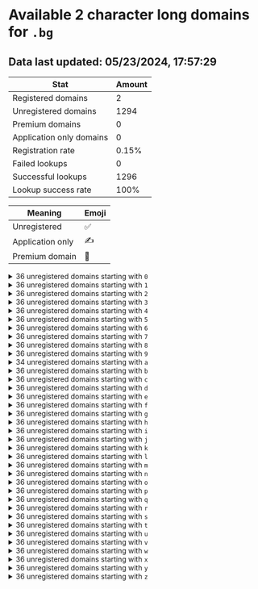 # Available 2 character long domains for `.bg`

## Data last updated: 05/23/2024, 17:57:29

|Stat|Amount|
|--|--|
|Registered domains|2|
|Unregistered domains|1294|
|Premium domains|0|
|Application only domains|0|
|Registration rate|0.15%|
|Failed lookups|0|
|Successful lookups|1296|
|Lookup success rate|100%|


|Meaning|Emoji|
|--|--|
|Unregistered|:white_check_mark:|
|Application only|:writing_hand:|
|Premium domain|:gem:|

<details>
<summary>36 unregistered domains starting with <bold><code>0</code></bold></summary>

|Type|Domain|
|--|--|
|:white_check_mark:|`00.bg`|
|:white_check_mark:|`01.bg`|
|:white_check_mark:|`02.bg`|
|:white_check_mark:|`03.bg`|
|:white_check_mark:|`04.bg`|
|:white_check_mark:|`05.bg`|
|:white_check_mark:|`06.bg`|
|:white_check_mark:|`07.bg`|
|:white_check_mark:|`08.bg`|
|:white_check_mark:|`09.bg`|
|:white_check_mark:|`0a.bg`|
|:white_check_mark:|`0b.bg`|
|:white_check_mark:|`0c.bg`|
|:white_check_mark:|`0d.bg`|
|:white_check_mark:|`0e.bg`|
|:white_check_mark:|`0f.bg`|
|:white_check_mark:|`0g.bg`|
|:white_check_mark:|`0h.bg`|
|:white_check_mark:|`0i.bg`|
|:white_check_mark:|`0j.bg`|
|:white_check_mark:|`0k.bg`|
|:white_check_mark:|`0l.bg`|
|:white_check_mark:|`0m.bg`|
|:white_check_mark:|`0n.bg`|
|:white_check_mark:|`0o.bg`|
|:white_check_mark:|`0p.bg`|
|:white_check_mark:|`0q.bg`|
|:white_check_mark:|`0r.bg`|
|:white_check_mark:|`0s.bg`|
|:white_check_mark:|`0t.bg`|
|:white_check_mark:|`0u.bg`|
|:white_check_mark:|`0v.bg`|
|:white_check_mark:|`0w.bg`|
|:white_check_mark:|`0x.bg`|
|:white_check_mark:|`0y.bg`|
|:white_check_mark:|`0z.bg`|
</details>
<details>
<summary>36 unregistered domains starting with <bold><code>1</code></bold></summary>

|Type|Domain|
|--|--|
|:white_check_mark:|`10.bg`|
|:white_check_mark:|`11.bg`|
|:white_check_mark:|`12.bg`|
|:white_check_mark:|`13.bg`|
|:white_check_mark:|`14.bg`|
|:white_check_mark:|`15.bg`|
|:white_check_mark:|`16.bg`|
|:white_check_mark:|`17.bg`|
|:white_check_mark:|`18.bg`|
|:white_check_mark:|`19.bg`|
|:white_check_mark:|`1a.bg`|
|:white_check_mark:|`1b.bg`|
|:white_check_mark:|`1c.bg`|
|:white_check_mark:|`1d.bg`|
|:white_check_mark:|`1e.bg`|
|:white_check_mark:|`1f.bg`|
|:white_check_mark:|`1g.bg`|
|:white_check_mark:|`1h.bg`|
|:white_check_mark:|`1i.bg`|
|:white_check_mark:|`1j.bg`|
|:white_check_mark:|`1k.bg`|
|:white_check_mark:|`1l.bg`|
|:white_check_mark:|`1m.bg`|
|:white_check_mark:|`1n.bg`|
|:white_check_mark:|`1o.bg`|
|:white_check_mark:|`1p.bg`|
|:white_check_mark:|`1q.bg`|
|:white_check_mark:|`1r.bg`|
|:white_check_mark:|`1s.bg`|
|:white_check_mark:|`1t.bg`|
|:white_check_mark:|`1u.bg`|
|:white_check_mark:|`1v.bg`|
|:white_check_mark:|`1w.bg`|
|:white_check_mark:|`1x.bg`|
|:white_check_mark:|`1y.bg`|
|:white_check_mark:|`1z.bg`|
</details>
<details>
<summary>36 unregistered domains starting with <bold><code>2</code></bold></summary>

|Type|Domain|
|--|--|
|:white_check_mark:|`20.bg`|
|:white_check_mark:|`21.bg`|
|:white_check_mark:|`22.bg`|
|:white_check_mark:|`23.bg`|
|:white_check_mark:|`24.bg`|
|:white_check_mark:|`25.bg`|
|:white_check_mark:|`26.bg`|
|:white_check_mark:|`27.bg`|
|:white_check_mark:|`28.bg`|
|:white_check_mark:|`29.bg`|
|:white_check_mark:|`2a.bg`|
|:white_check_mark:|`2b.bg`|
|:white_check_mark:|`2c.bg`|
|:white_check_mark:|`2d.bg`|
|:white_check_mark:|`2e.bg`|
|:white_check_mark:|`2f.bg`|
|:white_check_mark:|`2g.bg`|
|:white_check_mark:|`2h.bg`|
|:white_check_mark:|`2i.bg`|
|:white_check_mark:|`2j.bg`|
|:white_check_mark:|`2k.bg`|
|:white_check_mark:|`2l.bg`|
|:white_check_mark:|`2m.bg`|
|:white_check_mark:|`2n.bg`|
|:white_check_mark:|`2o.bg`|
|:white_check_mark:|`2p.bg`|
|:white_check_mark:|`2q.bg`|
|:white_check_mark:|`2r.bg`|
|:white_check_mark:|`2s.bg`|
|:white_check_mark:|`2t.bg`|
|:white_check_mark:|`2u.bg`|
|:white_check_mark:|`2v.bg`|
|:white_check_mark:|`2w.bg`|
|:white_check_mark:|`2x.bg`|
|:white_check_mark:|`2y.bg`|
|:white_check_mark:|`2z.bg`|
</details>
<details>
<summary>36 unregistered domains starting with <bold><code>3</code></bold></summary>

|Type|Domain|
|--|--|
|:white_check_mark:|`30.bg`|
|:white_check_mark:|`31.bg`|
|:white_check_mark:|`32.bg`|
|:white_check_mark:|`33.bg`|
|:white_check_mark:|`34.bg`|
|:white_check_mark:|`35.bg`|
|:white_check_mark:|`36.bg`|
|:white_check_mark:|`37.bg`|
|:white_check_mark:|`38.bg`|
|:white_check_mark:|`39.bg`|
|:white_check_mark:|`3a.bg`|
|:white_check_mark:|`3b.bg`|
|:white_check_mark:|`3c.bg`|
|:white_check_mark:|`3d.bg`|
|:white_check_mark:|`3e.bg`|
|:white_check_mark:|`3f.bg`|
|:white_check_mark:|`3g.bg`|
|:white_check_mark:|`3h.bg`|
|:white_check_mark:|`3i.bg`|
|:white_check_mark:|`3j.bg`|
|:white_check_mark:|`3k.bg`|
|:white_check_mark:|`3l.bg`|
|:white_check_mark:|`3m.bg`|
|:white_check_mark:|`3n.bg`|
|:white_check_mark:|`3o.bg`|
|:white_check_mark:|`3p.bg`|
|:white_check_mark:|`3q.bg`|
|:white_check_mark:|`3r.bg`|
|:white_check_mark:|`3s.bg`|
|:white_check_mark:|`3t.bg`|
|:white_check_mark:|`3u.bg`|
|:white_check_mark:|`3v.bg`|
|:white_check_mark:|`3w.bg`|
|:white_check_mark:|`3x.bg`|
|:white_check_mark:|`3y.bg`|
|:white_check_mark:|`3z.bg`|
</details>
<details>
<summary>36 unregistered domains starting with <bold><code>4</code></bold></summary>

|Type|Domain|
|--|--|
|:white_check_mark:|`40.bg`|
|:white_check_mark:|`41.bg`|
|:white_check_mark:|`42.bg`|
|:white_check_mark:|`43.bg`|
|:white_check_mark:|`44.bg`|
|:white_check_mark:|`45.bg`|
|:white_check_mark:|`46.bg`|
|:white_check_mark:|`47.bg`|
|:white_check_mark:|`48.bg`|
|:white_check_mark:|`49.bg`|
|:white_check_mark:|`4a.bg`|
|:white_check_mark:|`4b.bg`|
|:white_check_mark:|`4c.bg`|
|:white_check_mark:|`4d.bg`|
|:white_check_mark:|`4e.bg`|
|:white_check_mark:|`4f.bg`|
|:white_check_mark:|`4g.bg`|
|:white_check_mark:|`4h.bg`|
|:white_check_mark:|`4i.bg`|
|:white_check_mark:|`4j.bg`|
|:white_check_mark:|`4k.bg`|
|:white_check_mark:|`4l.bg`|
|:white_check_mark:|`4m.bg`|
|:white_check_mark:|`4n.bg`|
|:white_check_mark:|`4o.bg`|
|:white_check_mark:|`4p.bg`|
|:white_check_mark:|`4q.bg`|
|:white_check_mark:|`4r.bg`|
|:white_check_mark:|`4s.bg`|
|:white_check_mark:|`4t.bg`|
|:white_check_mark:|`4u.bg`|
|:white_check_mark:|`4v.bg`|
|:white_check_mark:|`4w.bg`|
|:white_check_mark:|`4x.bg`|
|:white_check_mark:|`4y.bg`|
|:white_check_mark:|`4z.bg`|
</details>
<details>
<summary>36 unregistered domains starting with <bold><code>5</code></bold></summary>

|Type|Domain|
|--|--|
|:white_check_mark:|`50.bg`|
|:white_check_mark:|`51.bg`|
|:white_check_mark:|`52.bg`|
|:white_check_mark:|`53.bg`|
|:white_check_mark:|`54.bg`|
|:white_check_mark:|`55.bg`|
|:white_check_mark:|`56.bg`|
|:white_check_mark:|`57.bg`|
|:white_check_mark:|`58.bg`|
|:white_check_mark:|`59.bg`|
|:white_check_mark:|`5a.bg`|
|:white_check_mark:|`5b.bg`|
|:white_check_mark:|`5c.bg`|
|:white_check_mark:|`5d.bg`|
|:white_check_mark:|`5e.bg`|
|:white_check_mark:|`5f.bg`|
|:white_check_mark:|`5g.bg`|
|:white_check_mark:|`5h.bg`|
|:white_check_mark:|`5i.bg`|
|:white_check_mark:|`5j.bg`|
|:white_check_mark:|`5k.bg`|
|:white_check_mark:|`5l.bg`|
|:white_check_mark:|`5m.bg`|
|:white_check_mark:|`5n.bg`|
|:white_check_mark:|`5o.bg`|
|:white_check_mark:|`5p.bg`|
|:white_check_mark:|`5q.bg`|
|:white_check_mark:|`5r.bg`|
|:white_check_mark:|`5s.bg`|
|:white_check_mark:|`5t.bg`|
|:white_check_mark:|`5u.bg`|
|:white_check_mark:|`5v.bg`|
|:white_check_mark:|`5w.bg`|
|:white_check_mark:|`5x.bg`|
|:white_check_mark:|`5y.bg`|
|:white_check_mark:|`5z.bg`|
</details>
<details>
<summary>36 unregistered domains starting with <bold><code>6</code></bold></summary>

|Type|Domain|
|--|--|
|:white_check_mark:|`60.bg`|
|:white_check_mark:|`61.bg`|
|:white_check_mark:|`62.bg`|
|:white_check_mark:|`63.bg`|
|:white_check_mark:|`64.bg`|
|:white_check_mark:|`65.bg`|
|:white_check_mark:|`66.bg`|
|:white_check_mark:|`67.bg`|
|:white_check_mark:|`68.bg`|
|:white_check_mark:|`69.bg`|
|:white_check_mark:|`6a.bg`|
|:white_check_mark:|`6b.bg`|
|:white_check_mark:|`6c.bg`|
|:white_check_mark:|`6d.bg`|
|:white_check_mark:|`6e.bg`|
|:white_check_mark:|`6f.bg`|
|:white_check_mark:|`6g.bg`|
|:white_check_mark:|`6h.bg`|
|:white_check_mark:|`6i.bg`|
|:white_check_mark:|`6j.bg`|
|:white_check_mark:|`6k.bg`|
|:white_check_mark:|`6l.bg`|
|:white_check_mark:|`6m.bg`|
|:white_check_mark:|`6n.bg`|
|:white_check_mark:|`6o.bg`|
|:white_check_mark:|`6p.bg`|
|:white_check_mark:|`6q.bg`|
|:white_check_mark:|`6r.bg`|
|:white_check_mark:|`6s.bg`|
|:white_check_mark:|`6t.bg`|
|:white_check_mark:|`6u.bg`|
|:white_check_mark:|`6v.bg`|
|:white_check_mark:|`6w.bg`|
|:white_check_mark:|`6x.bg`|
|:white_check_mark:|`6y.bg`|
|:white_check_mark:|`6z.bg`|
</details>
<details>
<summary>36 unregistered domains starting with <bold><code>7</code></bold></summary>

|Type|Domain|
|--|--|
|:white_check_mark:|`70.bg`|
|:white_check_mark:|`71.bg`|
|:white_check_mark:|`72.bg`|
|:white_check_mark:|`73.bg`|
|:white_check_mark:|`74.bg`|
|:white_check_mark:|`75.bg`|
|:white_check_mark:|`76.bg`|
|:white_check_mark:|`77.bg`|
|:white_check_mark:|`78.bg`|
|:white_check_mark:|`79.bg`|
|:white_check_mark:|`7a.bg`|
|:white_check_mark:|`7b.bg`|
|:white_check_mark:|`7c.bg`|
|:white_check_mark:|`7d.bg`|
|:white_check_mark:|`7e.bg`|
|:white_check_mark:|`7f.bg`|
|:white_check_mark:|`7g.bg`|
|:white_check_mark:|`7h.bg`|
|:white_check_mark:|`7i.bg`|
|:white_check_mark:|`7j.bg`|
|:white_check_mark:|`7k.bg`|
|:white_check_mark:|`7l.bg`|
|:white_check_mark:|`7m.bg`|
|:white_check_mark:|`7n.bg`|
|:white_check_mark:|`7o.bg`|
|:white_check_mark:|`7p.bg`|
|:white_check_mark:|`7q.bg`|
|:white_check_mark:|`7r.bg`|
|:white_check_mark:|`7s.bg`|
|:white_check_mark:|`7t.bg`|
|:white_check_mark:|`7u.bg`|
|:white_check_mark:|`7v.bg`|
|:white_check_mark:|`7w.bg`|
|:white_check_mark:|`7x.bg`|
|:white_check_mark:|`7y.bg`|
|:white_check_mark:|`7z.bg`|
</details>
<details>
<summary>36 unregistered domains starting with <bold><code>8</code></bold></summary>

|Type|Domain|
|--|--|
|:white_check_mark:|`80.bg`|
|:white_check_mark:|`81.bg`|
|:white_check_mark:|`82.bg`|
|:white_check_mark:|`83.bg`|
|:white_check_mark:|`84.bg`|
|:white_check_mark:|`85.bg`|
|:white_check_mark:|`86.bg`|
|:white_check_mark:|`87.bg`|
|:white_check_mark:|`88.bg`|
|:white_check_mark:|`89.bg`|
|:white_check_mark:|`8a.bg`|
|:white_check_mark:|`8b.bg`|
|:white_check_mark:|`8c.bg`|
|:white_check_mark:|`8d.bg`|
|:white_check_mark:|`8e.bg`|
|:white_check_mark:|`8f.bg`|
|:white_check_mark:|`8g.bg`|
|:white_check_mark:|`8h.bg`|
|:white_check_mark:|`8i.bg`|
|:white_check_mark:|`8j.bg`|
|:white_check_mark:|`8k.bg`|
|:white_check_mark:|`8l.bg`|
|:white_check_mark:|`8m.bg`|
|:white_check_mark:|`8n.bg`|
|:white_check_mark:|`8o.bg`|
|:white_check_mark:|`8p.bg`|
|:white_check_mark:|`8q.bg`|
|:white_check_mark:|`8r.bg`|
|:white_check_mark:|`8s.bg`|
|:white_check_mark:|`8t.bg`|
|:white_check_mark:|`8u.bg`|
|:white_check_mark:|`8v.bg`|
|:white_check_mark:|`8w.bg`|
|:white_check_mark:|`8x.bg`|
|:white_check_mark:|`8y.bg`|
|:white_check_mark:|`8z.bg`|
</details>
<details>
<summary>36 unregistered domains starting with <bold><code>9</code></bold></summary>

|Type|Domain|
|--|--|
|:white_check_mark:|`90.bg`|
|:white_check_mark:|`91.bg`|
|:white_check_mark:|`92.bg`|
|:white_check_mark:|`93.bg`|
|:white_check_mark:|`94.bg`|
|:white_check_mark:|`95.bg`|
|:white_check_mark:|`96.bg`|
|:white_check_mark:|`97.bg`|
|:white_check_mark:|`98.bg`|
|:white_check_mark:|`99.bg`|
|:white_check_mark:|`9a.bg`|
|:white_check_mark:|`9b.bg`|
|:white_check_mark:|`9c.bg`|
|:white_check_mark:|`9d.bg`|
|:white_check_mark:|`9e.bg`|
|:white_check_mark:|`9f.bg`|
|:white_check_mark:|`9g.bg`|
|:white_check_mark:|`9h.bg`|
|:white_check_mark:|`9i.bg`|
|:white_check_mark:|`9j.bg`|
|:white_check_mark:|`9k.bg`|
|:white_check_mark:|`9l.bg`|
|:white_check_mark:|`9m.bg`|
|:white_check_mark:|`9n.bg`|
|:white_check_mark:|`9o.bg`|
|:white_check_mark:|`9p.bg`|
|:white_check_mark:|`9q.bg`|
|:white_check_mark:|`9r.bg`|
|:white_check_mark:|`9s.bg`|
|:white_check_mark:|`9t.bg`|
|:white_check_mark:|`9u.bg`|
|:white_check_mark:|`9v.bg`|
|:white_check_mark:|`9w.bg`|
|:white_check_mark:|`9x.bg`|
|:white_check_mark:|`9y.bg`|
|:white_check_mark:|`9z.bg`|
</details>
<details>
<summary>34 unregistered domains starting with <bold><code>a</code></bold></summary>

|Type|Domain|
|--|--|
|:white_check_mark:|`a0.bg`|
|:white_check_mark:|`a1.bg`|
|:white_check_mark:|`a2.bg`|
|:white_check_mark:|`a3.bg`|
|:white_check_mark:|`a4.bg`|
|:white_check_mark:|`a5.bg`|
|:white_check_mark:|`a6.bg`|
|:white_check_mark:|`a7.bg`|
|:white_check_mark:|`a8.bg`|
|:white_check_mark:|`a9.bg`|
|:white_check_mark:|`ac.bg`|
|:white_check_mark:|`ad.bg`|
|:white_check_mark:|`ae.bg`|
|:white_check_mark:|`af.bg`|
|:white_check_mark:|`ag.bg`|
|:white_check_mark:|`ah.bg`|
|:white_check_mark:|`ai.bg`|
|:white_check_mark:|`aj.bg`|
|:white_check_mark:|`ak.bg`|
|:white_check_mark:|`al.bg`|
|:white_check_mark:|`am.bg`|
|:white_check_mark:|`an.bg`|
|:white_check_mark:|`ao.bg`|
|:white_check_mark:|`ap.bg`|
|:white_check_mark:|`aq.bg`|
|:white_check_mark:|`ar.bg`|
|:white_check_mark:|`as.bg`|
|:white_check_mark:|`at.bg`|
|:white_check_mark:|`au.bg`|
|:white_check_mark:|`av.bg`|
|:white_check_mark:|`aw.bg`|
|:white_check_mark:|`ax.bg`|
|:white_check_mark:|`ay.bg`|
|:white_check_mark:|`az.bg`|
</details>
<details>
<summary>36 unregistered domains starting with <bold><code>b</code></bold></summary>

|Type|Domain|
|--|--|
|:white_check_mark:|`b0.bg`|
|:white_check_mark:|`b1.bg`|
|:white_check_mark:|`b2.bg`|
|:white_check_mark:|`b3.bg`|
|:white_check_mark:|`b4.bg`|
|:white_check_mark:|`b5.bg`|
|:white_check_mark:|`b6.bg`|
|:white_check_mark:|`b7.bg`|
|:white_check_mark:|`b8.bg`|
|:white_check_mark:|`b9.bg`|
|:white_check_mark:|`ba.bg`|
|:white_check_mark:|`bb.bg`|
|:white_check_mark:|`bc.bg`|
|:white_check_mark:|`bd.bg`|
|:white_check_mark:|`be.bg`|
|:white_check_mark:|`bf.bg`|
|:white_check_mark:|`bg.bg`|
|:white_check_mark:|`bh.bg`|
|:white_check_mark:|`bi.bg`|
|:white_check_mark:|`bj.bg`|
|:white_check_mark:|`bk.bg`|
|:white_check_mark:|`bl.bg`|
|:white_check_mark:|`bm.bg`|
|:white_check_mark:|`bn.bg`|
|:white_check_mark:|`bo.bg`|
|:white_check_mark:|`bp.bg`|
|:white_check_mark:|`bq.bg`|
|:white_check_mark:|`br.bg`|
|:white_check_mark:|`bs.bg`|
|:white_check_mark:|`bt.bg`|
|:white_check_mark:|`bu.bg`|
|:white_check_mark:|`bv.bg`|
|:white_check_mark:|`bw.bg`|
|:white_check_mark:|`bx.bg`|
|:white_check_mark:|`by.bg`|
|:white_check_mark:|`bz.bg`|
</details>
<details>
<summary>36 unregistered domains starting with <bold><code>c</code></bold></summary>

|Type|Domain|
|--|--|
|:white_check_mark:|`c0.bg`|
|:white_check_mark:|`c1.bg`|
|:white_check_mark:|`c2.bg`|
|:white_check_mark:|`c3.bg`|
|:white_check_mark:|`c4.bg`|
|:white_check_mark:|`c5.bg`|
|:white_check_mark:|`c6.bg`|
|:white_check_mark:|`c7.bg`|
|:white_check_mark:|`c8.bg`|
|:white_check_mark:|`c9.bg`|
|:white_check_mark:|`ca.bg`|
|:white_check_mark:|`cb.bg`|
|:white_check_mark:|`cc.bg`|
|:white_check_mark:|`cd.bg`|
|:white_check_mark:|`ce.bg`|
|:white_check_mark:|`cf.bg`|
|:white_check_mark:|`cg.bg`|
|:white_check_mark:|`ch.bg`|
|:white_check_mark:|`ci.bg`|
|:white_check_mark:|`cj.bg`|
|:white_check_mark:|`ck.bg`|
|:white_check_mark:|`cl.bg`|
|:white_check_mark:|`cm.bg`|
|:white_check_mark:|`cn.bg`|
|:white_check_mark:|`co.bg`|
|:white_check_mark:|`cp.bg`|
|:white_check_mark:|`cq.bg`|
|:white_check_mark:|`cr.bg`|
|:white_check_mark:|`cs.bg`|
|:white_check_mark:|`ct.bg`|
|:white_check_mark:|`cu.bg`|
|:white_check_mark:|`cv.bg`|
|:white_check_mark:|`cw.bg`|
|:white_check_mark:|`cx.bg`|
|:white_check_mark:|`cy.bg`|
|:white_check_mark:|`cz.bg`|
</details>
<details>
<summary>36 unregistered domains starting with <bold><code>d</code></bold></summary>

|Type|Domain|
|--|--|
|:white_check_mark:|`d0.bg`|
|:white_check_mark:|`d1.bg`|
|:white_check_mark:|`d2.bg`|
|:white_check_mark:|`d3.bg`|
|:white_check_mark:|`d4.bg`|
|:white_check_mark:|`d5.bg`|
|:white_check_mark:|`d6.bg`|
|:white_check_mark:|`d7.bg`|
|:white_check_mark:|`d8.bg`|
|:white_check_mark:|`d9.bg`|
|:white_check_mark:|`da.bg`|
|:white_check_mark:|`db.bg`|
|:white_check_mark:|`dc.bg`|
|:white_check_mark:|`dd.bg`|
|:white_check_mark:|`de.bg`|
|:white_check_mark:|`df.bg`|
|:white_check_mark:|`dg.bg`|
|:white_check_mark:|`dh.bg`|
|:white_check_mark:|`di.bg`|
|:white_check_mark:|`dj.bg`|
|:white_check_mark:|`dk.bg`|
|:white_check_mark:|`dl.bg`|
|:white_check_mark:|`dm.bg`|
|:white_check_mark:|`dn.bg`|
|:white_check_mark:|`do.bg`|
|:white_check_mark:|`dp.bg`|
|:white_check_mark:|`dq.bg`|
|:white_check_mark:|`dr.bg`|
|:white_check_mark:|`ds.bg`|
|:white_check_mark:|`dt.bg`|
|:white_check_mark:|`du.bg`|
|:white_check_mark:|`dv.bg`|
|:white_check_mark:|`dw.bg`|
|:white_check_mark:|`dx.bg`|
|:white_check_mark:|`dy.bg`|
|:white_check_mark:|`dz.bg`|
</details>
<details>
<summary>36 unregistered domains starting with <bold><code>e</code></bold></summary>

|Type|Domain|
|--|--|
|:white_check_mark:|`e0.bg`|
|:white_check_mark:|`e1.bg`|
|:white_check_mark:|`e2.bg`|
|:white_check_mark:|`e3.bg`|
|:white_check_mark:|`e4.bg`|
|:white_check_mark:|`e5.bg`|
|:white_check_mark:|`e6.bg`|
|:white_check_mark:|`e7.bg`|
|:white_check_mark:|`e8.bg`|
|:white_check_mark:|`e9.bg`|
|:white_check_mark:|`ea.bg`|
|:white_check_mark:|`eb.bg`|
|:white_check_mark:|`ec.bg`|
|:white_check_mark:|`ed.bg`|
|:white_check_mark:|`ee.bg`|
|:white_check_mark:|`ef.bg`|
|:white_check_mark:|`eg.bg`|
|:white_check_mark:|`eh.bg`|
|:white_check_mark:|`ei.bg`|
|:white_check_mark:|`ej.bg`|
|:white_check_mark:|`ek.bg`|
|:white_check_mark:|`el.bg`|
|:white_check_mark:|`em.bg`|
|:white_check_mark:|`en.bg`|
|:white_check_mark:|`eo.bg`|
|:white_check_mark:|`ep.bg`|
|:white_check_mark:|`eq.bg`|
|:white_check_mark:|`er.bg`|
|:white_check_mark:|`es.bg`|
|:white_check_mark:|`et.bg`|
|:white_check_mark:|`eu.bg`|
|:white_check_mark:|`ev.bg`|
|:white_check_mark:|`ew.bg`|
|:white_check_mark:|`ex.bg`|
|:white_check_mark:|`ey.bg`|
|:white_check_mark:|`ez.bg`|
</details>
<details>
<summary>36 unregistered domains starting with <bold><code>f</code></bold></summary>

|Type|Domain|
|--|--|
|:white_check_mark:|`f0.bg`|
|:white_check_mark:|`f1.bg`|
|:white_check_mark:|`f2.bg`|
|:white_check_mark:|`f3.bg`|
|:white_check_mark:|`f4.bg`|
|:white_check_mark:|`f5.bg`|
|:white_check_mark:|`f6.bg`|
|:white_check_mark:|`f7.bg`|
|:white_check_mark:|`f8.bg`|
|:white_check_mark:|`f9.bg`|
|:white_check_mark:|`fa.bg`|
|:white_check_mark:|`fb.bg`|
|:white_check_mark:|`fc.bg`|
|:white_check_mark:|`fd.bg`|
|:white_check_mark:|`fe.bg`|
|:white_check_mark:|`ff.bg`|
|:white_check_mark:|`fg.bg`|
|:white_check_mark:|`fh.bg`|
|:white_check_mark:|`fi.bg`|
|:white_check_mark:|`fj.bg`|
|:white_check_mark:|`fk.bg`|
|:white_check_mark:|`fl.bg`|
|:white_check_mark:|`fm.bg`|
|:white_check_mark:|`fn.bg`|
|:white_check_mark:|`fo.bg`|
|:white_check_mark:|`fp.bg`|
|:white_check_mark:|`fq.bg`|
|:white_check_mark:|`fr.bg`|
|:white_check_mark:|`fs.bg`|
|:white_check_mark:|`ft.bg`|
|:white_check_mark:|`fu.bg`|
|:white_check_mark:|`fv.bg`|
|:white_check_mark:|`fw.bg`|
|:white_check_mark:|`fx.bg`|
|:white_check_mark:|`fy.bg`|
|:white_check_mark:|`fz.bg`|
</details>
<details>
<summary>36 unregistered domains starting with <bold><code>g</code></bold></summary>

|Type|Domain|
|--|--|
|:white_check_mark:|`g0.bg`|
|:white_check_mark:|`g1.bg`|
|:white_check_mark:|`g2.bg`|
|:white_check_mark:|`g3.bg`|
|:white_check_mark:|`g4.bg`|
|:white_check_mark:|`g5.bg`|
|:white_check_mark:|`g6.bg`|
|:white_check_mark:|`g7.bg`|
|:white_check_mark:|`g8.bg`|
|:white_check_mark:|`g9.bg`|
|:white_check_mark:|`ga.bg`|
|:white_check_mark:|`gb.bg`|
|:white_check_mark:|`gc.bg`|
|:white_check_mark:|`gd.bg`|
|:white_check_mark:|`ge.bg`|
|:white_check_mark:|`gf.bg`|
|:white_check_mark:|`gg.bg`|
|:white_check_mark:|`gh.bg`|
|:white_check_mark:|`gi.bg`|
|:white_check_mark:|`gj.bg`|
|:white_check_mark:|`gk.bg`|
|:white_check_mark:|`gl.bg`|
|:white_check_mark:|`gm.bg`|
|:white_check_mark:|`gn.bg`|
|:white_check_mark:|`go.bg`|
|:white_check_mark:|`gp.bg`|
|:white_check_mark:|`gq.bg`|
|:white_check_mark:|`gr.bg`|
|:white_check_mark:|`gs.bg`|
|:white_check_mark:|`gt.bg`|
|:white_check_mark:|`gu.bg`|
|:white_check_mark:|`gv.bg`|
|:white_check_mark:|`gw.bg`|
|:white_check_mark:|`gx.bg`|
|:white_check_mark:|`gy.bg`|
|:white_check_mark:|`gz.bg`|
</details>
<details>
<summary>36 unregistered domains starting with <bold><code>h</code></bold></summary>

|Type|Domain|
|--|--|
|:white_check_mark:|`h0.bg`|
|:white_check_mark:|`h1.bg`|
|:white_check_mark:|`h2.bg`|
|:white_check_mark:|`h3.bg`|
|:white_check_mark:|`h4.bg`|
|:white_check_mark:|`h5.bg`|
|:white_check_mark:|`h6.bg`|
|:white_check_mark:|`h7.bg`|
|:white_check_mark:|`h8.bg`|
|:white_check_mark:|`h9.bg`|
|:white_check_mark:|`ha.bg`|
|:white_check_mark:|`hb.bg`|
|:white_check_mark:|`hc.bg`|
|:white_check_mark:|`hd.bg`|
|:white_check_mark:|`he.bg`|
|:white_check_mark:|`hf.bg`|
|:white_check_mark:|`hg.bg`|
|:white_check_mark:|`hh.bg`|
|:white_check_mark:|`hi.bg`|
|:white_check_mark:|`hj.bg`|
|:white_check_mark:|`hk.bg`|
|:white_check_mark:|`hl.bg`|
|:white_check_mark:|`hm.bg`|
|:white_check_mark:|`hn.bg`|
|:white_check_mark:|`ho.bg`|
|:white_check_mark:|`hp.bg`|
|:white_check_mark:|`hq.bg`|
|:white_check_mark:|`hr.bg`|
|:white_check_mark:|`hs.bg`|
|:white_check_mark:|`ht.bg`|
|:white_check_mark:|`hu.bg`|
|:white_check_mark:|`hv.bg`|
|:white_check_mark:|`hw.bg`|
|:white_check_mark:|`hx.bg`|
|:white_check_mark:|`hy.bg`|
|:white_check_mark:|`hz.bg`|
</details>
<details>
<summary>36 unregistered domains starting with <bold><code>i</code></bold></summary>

|Type|Domain|
|--|--|
|:white_check_mark:|`i0.bg`|
|:white_check_mark:|`i1.bg`|
|:white_check_mark:|`i2.bg`|
|:white_check_mark:|`i3.bg`|
|:white_check_mark:|`i4.bg`|
|:white_check_mark:|`i5.bg`|
|:white_check_mark:|`i6.bg`|
|:white_check_mark:|`i7.bg`|
|:white_check_mark:|`i8.bg`|
|:white_check_mark:|`i9.bg`|
|:white_check_mark:|`ia.bg`|
|:white_check_mark:|`ib.bg`|
|:white_check_mark:|`ic.bg`|
|:white_check_mark:|`id.bg`|
|:white_check_mark:|`ie.bg`|
|:white_check_mark:|`if.bg`|
|:white_check_mark:|`ig.bg`|
|:white_check_mark:|`ih.bg`|
|:white_check_mark:|`ii.bg`|
|:white_check_mark:|`ij.bg`|
|:white_check_mark:|`ik.bg`|
|:white_check_mark:|`il.bg`|
|:white_check_mark:|`im.bg`|
|:white_check_mark:|`in.bg`|
|:white_check_mark:|`io.bg`|
|:white_check_mark:|`ip.bg`|
|:white_check_mark:|`iq.bg`|
|:white_check_mark:|`ir.bg`|
|:white_check_mark:|`is.bg`|
|:white_check_mark:|`it.bg`|
|:white_check_mark:|`iu.bg`|
|:white_check_mark:|`iv.bg`|
|:white_check_mark:|`iw.bg`|
|:white_check_mark:|`ix.bg`|
|:white_check_mark:|`iy.bg`|
|:white_check_mark:|`iz.bg`|
</details>
<details>
<summary>36 unregistered domains starting with <bold><code>j</code></bold></summary>

|Type|Domain|
|--|--|
|:white_check_mark:|`j0.bg`|
|:white_check_mark:|`j1.bg`|
|:white_check_mark:|`j2.bg`|
|:white_check_mark:|`j3.bg`|
|:white_check_mark:|`j4.bg`|
|:white_check_mark:|`j5.bg`|
|:white_check_mark:|`j6.bg`|
|:white_check_mark:|`j7.bg`|
|:white_check_mark:|`j8.bg`|
|:white_check_mark:|`j9.bg`|
|:white_check_mark:|`ja.bg`|
|:white_check_mark:|`jb.bg`|
|:white_check_mark:|`jc.bg`|
|:white_check_mark:|`jd.bg`|
|:white_check_mark:|`je.bg`|
|:white_check_mark:|`jf.bg`|
|:white_check_mark:|`jg.bg`|
|:white_check_mark:|`jh.bg`|
|:white_check_mark:|`ji.bg`|
|:white_check_mark:|`jj.bg`|
|:white_check_mark:|`jk.bg`|
|:white_check_mark:|`jl.bg`|
|:white_check_mark:|`jm.bg`|
|:white_check_mark:|`jn.bg`|
|:white_check_mark:|`jo.bg`|
|:white_check_mark:|`jp.bg`|
|:white_check_mark:|`jq.bg`|
|:white_check_mark:|`jr.bg`|
|:white_check_mark:|`js.bg`|
|:white_check_mark:|`jt.bg`|
|:white_check_mark:|`ju.bg`|
|:white_check_mark:|`jv.bg`|
|:white_check_mark:|`jw.bg`|
|:white_check_mark:|`jx.bg`|
|:white_check_mark:|`jy.bg`|
|:white_check_mark:|`jz.bg`|
</details>
<details>
<summary>36 unregistered domains starting with <bold><code>k</code></bold></summary>

|Type|Domain|
|--|--|
|:white_check_mark:|`k0.bg`|
|:white_check_mark:|`k1.bg`|
|:white_check_mark:|`k2.bg`|
|:white_check_mark:|`k3.bg`|
|:white_check_mark:|`k4.bg`|
|:white_check_mark:|`k5.bg`|
|:white_check_mark:|`k6.bg`|
|:white_check_mark:|`k7.bg`|
|:white_check_mark:|`k8.bg`|
|:white_check_mark:|`k9.bg`|
|:white_check_mark:|`ka.bg`|
|:white_check_mark:|`kb.bg`|
|:white_check_mark:|`kc.bg`|
|:white_check_mark:|`kd.bg`|
|:white_check_mark:|`ke.bg`|
|:white_check_mark:|`kf.bg`|
|:white_check_mark:|`kg.bg`|
|:white_check_mark:|`kh.bg`|
|:white_check_mark:|`ki.bg`|
|:white_check_mark:|`kj.bg`|
|:white_check_mark:|`kk.bg`|
|:white_check_mark:|`kl.bg`|
|:white_check_mark:|`km.bg`|
|:white_check_mark:|`kn.bg`|
|:white_check_mark:|`ko.bg`|
|:white_check_mark:|`kp.bg`|
|:white_check_mark:|`kq.bg`|
|:white_check_mark:|`kr.bg`|
|:white_check_mark:|`ks.bg`|
|:white_check_mark:|`kt.bg`|
|:white_check_mark:|`ku.bg`|
|:white_check_mark:|`kv.bg`|
|:white_check_mark:|`kw.bg`|
|:white_check_mark:|`kx.bg`|
|:white_check_mark:|`ky.bg`|
|:white_check_mark:|`kz.bg`|
</details>
<details>
<summary>36 unregistered domains starting with <bold><code>l</code></bold></summary>

|Type|Domain|
|--|--|
|:white_check_mark:|`l0.bg`|
|:white_check_mark:|`l1.bg`|
|:white_check_mark:|`l2.bg`|
|:white_check_mark:|`l3.bg`|
|:white_check_mark:|`l4.bg`|
|:white_check_mark:|`l5.bg`|
|:white_check_mark:|`l6.bg`|
|:white_check_mark:|`l7.bg`|
|:white_check_mark:|`l8.bg`|
|:white_check_mark:|`l9.bg`|
|:white_check_mark:|`la.bg`|
|:white_check_mark:|`lb.bg`|
|:white_check_mark:|`lc.bg`|
|:white_check_mark:|`ld.bg`|
|:white_check_mark:|`le.bg`|
|:white_check_mark:|`lf.bg`|
|:white_check_mark:|`lg.bg`|
|:white_check_mark:|`lh.bg`|
|:white_check_mark:|`li.bg`|
|:white_check_mark:|`lj.bg`|
|:white_check_mark:|`lk.bg`|
|:white_check_mark:|`ll.bg`|
|:white_check_mark:|`lm.bg`|
|:white_check_mark:|`ln.bg`|
|:white_check_mark:|`lo.bg`|
|:white_check_mark:|`lp.bg`|
|:white_check_mark:|`lq.bg`|
|:white_check_mark:|`lr.bg`|
|:white_check_mark:|`ls.bg`|
|:white_check_mark:|`lt.bg`|
|:white_check_mark:|`lu.bg`|
|:white_check_mark:|`lv.bg`|
|:white_check_mark:|`lw.bg`|
|:white_check_mark:|`lx.bg`|
|:white_check_mark:|`ly.bg`|
|:white_check_mark:|`lz.bg`|
</details>
<details>
<summary>36 unregistered domains starting with <bold><code>m</code></bold></summary>

|Type|Domain|
|--|--|
|:white_check_mark:|`m0.bg`|
|:white_check_mark:|`m1.bg`|
|:white_check_mark:|`m2.bg`|
|:white_check_mark:|`m3.bg`|
|:white_check_mark:|`m4.bg`|
|:white_check_mark:|`m5.bg`|
|:white_check_mark:|`m6.bg`|
|:white_check_mark:|`m7.bg`|
|:white_check_mark:|`m8.bg`|
|:white_check_mark:|`m9.bg`|
|:white_check_mark:|`ma.bg`|
|:white_check_mark:|`mb.bg`|
|:white_check_mark:|`mc.bg`|
|:white_check_mark:|`md.bg`|
|:white_check_mark:|`me.bg`|
|:white_check_mark:|`mf.bg`|
|:white_check_mark:|`mg.bg`|
|:white_check_mark:|`mh.bg`|
|:white_check_mark:|`mi.bg`|
|:white_check_mark:|`mj.bg`|
|:white_check_mark:|`mk.bg`|
|:white_check_mark:|`ml.bg`|
|:white_check_mark:|`mm.bg`|
|:white_check_mark:|`mn.bg`|
|:white_check_mark:|`mo.bg`|
|:white_check_mark:|`mp.bg`|
|:white_check_mark:|`mq.bg`|
|:white_check_mark:|`mr.bg`|
|:white_check_mark:|`ms.bg`|
|:white_check_mark:|`mt.bg`|
|:white_check_mark:|`mu.bg`|
|:white_check_mark:|`mv.bg`|
|:white_check_mark:|`mw.bg`|
|:white_check_mark:|`mx.bg`|
|:white_check_mark:|`my.bg`|
|:white_check_mark:|`mz.bg`|
</details>
<details>
<summary>36 unregistered domains starting with <bold><code>n</code></bold></summary>

|Type|Domain|
|--|--|
|:white_check_mark:|`n0.bg`|
|:white_check_mark:|`n1.bg`|
|:white_check_mark:|`n2.bg`|
|:white_check_mark:|`n3.bg`|
|:white_check_mark:|`n4.bg`|
|:white_check_mark:|`n5.bg`|
|:white_check_mark:|`n6.bg`|
|:white_check_mark:|`n7.bg`|
|:white_check_mark:|`n8.bg`|
|:white_check_mark:|`n9.bg`|
|:white_check_mark:|`na.bg`|
|:white_check_mark:|`nb.bg`|
|:white_check_mark:|`nc.bg`|
|:white_check_mark:|`nd.bg`|
|:white_check_mark:|`ne.bg`|
|:white_check_mark:|`nf.bg`|
|:white_check_mark:|`ng.bg`|
|:white_check_mark:|`nh.bg`|
|:white_check_mark:|`ni.bg`|
|:white_check_mark:|`nj.bg`|
|:white_check_mark:|`nk.bg`|
|:white_check_mark:|`nl.bg`|
|:white_check_mark:|`nm.bg`|
|:white_check_mark:|`nn.bg`|
|:white_check_mark:|`no.bg`|
|:white_check_mark:|`np.bg`|
|:white_check_mark:|`nq.bg`|
|:white_check_mark:|`nr.bg`|
|:white_check_mark:|`ns.bg`|
|:white_check_mark:|`nt.bg`|
|:white_check_mark:|`nu.bg`|
|:white_check_mark:|`nv.bg`|
|:white_check_mark:|`nw.bg`|
|:white_check_mark:|`nx.bg`|
|:white_check_mark:|`ny.bg`|
|:white_check_mark:|`nz.bg`|
</details>
<details>
<summary>36 unregistered domains starting with <bold><code>o</code></bold></summary>

|Type|Domain|
|--|--|
|:white_check_mark:|`o0.bg`|
|:white_check_mark:|`o1.bg`|
|:white_check_mark:|`o2.bg`|
|:white_check_mark:|`o3.bg`|
|:white_check_mark:|`o4.bg`|
|:white_check_mark:|`o5.bg`|
|:white_check_mark:|`o6.bg`|
|:white_check_mark:|`o7.bg`|
|:white_check_mark:|`o8.bg`|
|:white_check_mark:|`o9.bg`|
|:white_check_mark:|`oa.bg`|
|:white_check_mark:|`ob.bg`|
|:white_check_mark:|`oc.bg`|
|:white_check_mark:|`od.bg`|
|:white_check_mark:|`oe.bg`|
|:white_check_mark:|`of.bg`|
|:white_check_mark:|`og.bg`|
|:white_check_mark:|`oh.bg`|
|:white_check_mark:|`oi.bg`|
|:white_check_mark:|`oj.bg`|
|:white_check_mark:|`ok.bg`|
|:white_check_mark:|`ol.bg`|
|:white_check_mark:|`om.bg`|
|:white_check_mark:|`on.bg`|
|:white_check_mark:|`oo.bg`|
|:white_check_mark:|`op.bg`|
|:white_check_mark:|`oq.bg`|
|:white_check_mark:|`or.bg`|
|:white_check_mark:|`os.bg`|
|:white_check_mark:|`ot.bg`|
|:white_check_mark:|`ou.bg`|
|:white_check_mark:|`ov.bg`|
|:white_check_mark:|`ow.bg`|
|:white_check_mark:|`ox.bg`|
|:white_check_mark:|`oy.bg`|
|:white_check_mark:|`oz.bg`|
</details>
<details>
<summary>36 unregistered domains starting with <bold><code>p</code></bold></summary>

|Type|Domain|
|--|--|
|:white_check_mark:|`p0.bg`|
|:white_check_mark:|`p1.bg`|
|:white_check_mark:|`p2.bg`|
|:white_check_mark:|`p3.bg`|
|:white_check_mark:|`p4.bg`|
|:white_check_mark:|`p5.bg`|
|:white_check_mark:|`p6.bg`|
|:white_check_mark:|`p7.bg`|
|:white_check_mark:|`p8.bg`|
|:white_check_mark:|`p9.bg`|
|:white_check_mark:|`pa.bg`|
|:white_check_mark:|`pb.bg`|
|:white_check_mark:|`pc.bg`|
|:white_check_mark:|`pd.bg`|
|:white_check_mark:|`pe.bg`|
|:white_check_mark:|`pf.bg`|
|:white_check_mark:|`pg.bg`|
|:white_check_mark:|`ph.bg`|
|:white_check_mark:|`pi.bg`|
|:white_check_mark:|`pj.bg`|
|:white_check_mark:|`pk.bg`|
|:white_check_mark:|`pl.bg`|
|:white_check_mark:|`pm.bg`|
|:white_check_mark:|`pn.bg`|
|:white_check_mark:|`po.bg`|
|:white_check_mark:|`pp.bg`|
|:white_check_mark:|`pq.bg`|
|:white_check_mark:|`pr.bg`|
|:white_check_mark:|`ps.bg`|
|:white_check_mark:|`pt.bg`|
|:white_check_mark:|`pu.bg`|
|:white_check_mark:|`pv.bg`|
|:white_check_mark:|`pw.bg`|
|:white_check_mark:|`px.bg`|
|:white_check_mark:|`py.bg`|
|:white_check_mark:|`pz.bg`|
</details>
<details>
<summary>36 unregistered domains starting with <bold><code>q</code></bold></summary>

|Type|Domain|
|--|--|
|:white_check_mark:|`q0.bg`|
|:white_check_mark:|`q1.bg`|
|:white_check_mark:|`q2.bg`|
|:white_check_mark:|`q3.bg`|
|:white_check_mark:|`q4.bg`|
|:white_check_mark:|`q5.bg`|
|:white_check_mark:|`q6.bg`|
|:white_check_mark:|`q7.bg`|
|:white_check_mark:|`q8.bg`|
|:white_check_mark:|`q9.bg`|
|:white_check_mark:|`qa.bg`|
|:white_check_mark:|`qb.bg`|
|:white_check_mark:|`qc.bg`|
|:white_check_mark:|`qd.bg`|
|:white_check_mark:|`qe.bg`|
|:white_check_mark:|`qf.bg`|
|:white_check_mark:|`qg.bg`|
|:white_check_mark:|`qh.bg`|
|:white_check_mark:|`qi.bg`|
|:white_check_mark:|`qj.bg`|
|:white_check_mark:|`qk.bg`|
|:white_check_mark:|`ql.bg`|
|:white_check_mark:|`qm.bg`|
|:white_check_mark:|`qn.bg`|
|:white_check_mark:|`qo.bg`|
|:white_check_mark:|`qp.bg`|
|:white_check_mark:|`qq.bg`|
|:white_check_mark:|`qr.bg`|
|:white_check_mark:|`qs.bg`|
|:white_check_mark:|`qt.bg`|
|:white_check_mark:|`qu.bg`|
|:white_check_mark:|`qv.bg`|
|:white_check_mark:|`qw.bg`|
|:white_check_mark:|`qx.bg`|
|:white_check_mark:|`qy.bg`|
|:white_check_mark:|`qz.bg`|
</details>
<details>
<summary>36 unregistered domains starting with <bold><code>r</code></bold></summary>

|Type|Domain|
|--|--|
|:white_check_mark:|`r0.bg`|
|:white_check_mark:|`r1.bg`|
|:white_check_mark:|`r2.bg`|
|:white_check_mark:|`r3.bg`|
|:white_check_mark:|`r4.bg`|
|:white_check_mark:|`r5.bg`|
|:white_check_mark:|`r6.bg`|
|:white_check_mark:|`r7.bg`|
|:white_check_mark:|`r8.bg`|
|:white_check_mark:|`r9.bg`|
|:white_check_mark:|`ra.bg`|
|:white_check_mark:|`rb.bg`|
|:white_check_mark:|`rc.bg`|
|:white_check_mark:|`rd.bg`|
|:white_check_mark:|`re.bg`|
|:white_check_mark:|`rf.bg`|
|:white_check_mark:|`rg.bg`|
|:white_check_mark:|`rh.bg`|
|:white_check_mark:|`ri.bg`|
|:white_check_mark:|`rj.bg`|
|:white_check_mark:|`rk.bg`|
|:white_check_mark:|`rl.bg`|
|:white_check_mark:|`rm.bg`|
|:white_check_mark:|`rn.bg`|
|:white_check_mark:|`ro.bg`|
|:white_check_mark:|`rp.bg`|
|:white_check_mark:|`rq.bg`|
|:white_check_mark:|`rr.bg`|
|:white_check_mark:|`rs.bg`|
|:white_check_mark:|`rt.bg`|
|:white_check_mark:|`ru.bg`|
|:white_check_mark:|`rv.bg`|
|:white_check_mark:|`rw.bg`|
|:white_check_mark:|`rx.bg`|
|:white_check_mark:|`ry.bg`|
|:white_check_mark:|`rz.bg`|
</details>
<details>
<summary>36 unregistered domains starting with <bold><code>s</code></bold></summary>

|Type|Domain|
|--|--|
|:white_check_mark:|`s0.bg`|
|:white_check_mark:|`s1.bg`|
|:white_check_mark:|`s2.bg`|
|:white_check_mark:|`s3.bg`|
|:white_check_mark:|`s4.bg`|
|:white_check_mark:|`s5.bg`|
|:white_check_mark:|`s6.bg`|
|:white_check_mark:|`s7.bg`|
|:white_check_mark:|`s8.bg`|
|:white_check_mark:|`s9.bg`|
|:white_check_mark:|`sa.bg`|
|:white_check_mark:|`sb.bg`|
|:white_check_mark:|`sc.bg`|
|:white_check_mark:|`sd.bg`|
|:white_check_mark:|`se.bg`|
|:white_check_mark:|`sf.bg`|
|:white_check_mark:|`sg.bg`|
|:white_check_mark:|`sh.bg`|
|:white_check_mark:|`si.bg`|
|:white_check_mark:|`sj.bg`|
|:white_check_mark:|`sk.bg`|
|:white_check_mark:|`sl.bg`|
|:white_check_mark:|`sm.bg`|
|:white_check_mark:|`sn.bg`|
|:white_check_mark:|`so.bg`|
|:white_check_mark:|`sp.bg`|
|:white_check_mark:|`sq.bg`|
|:white_check_mark:|`sr.bg`|
|:white_check_mark:|`ss.bg`|
|:white_check_mark:|`st.bg`|
|:white_check_mark:|`su.bg`|
|:white_check_mark:|`sv.bg`|
|:white_check_mark:|`sw.bg`|
|:white_check_mark:|`sx.bg`|
|:white_check_mark:|`sy.bg`|
|:white_check_mark:|`sz.bg`|
</details>
<details>
<summary>36 unregistered domains starting with <bold><code>t</code></bold></summary>

|Type|Domain|
|--|--|
|:white_check_mark:|`t0.bg`|
|:white_check_mark:|`t1.bg`|
|:white_check_mark:|`t2.bg`|
|:white_check_mark:|`t3.bg`|
|:white_check_mark:|`t4.bg`|
|:white_check_mark:|`t5.bg`|
|:white_check_mark:|`t6.bg`|
|:white_check_mark:|`t7.bg`|
|:white_check_mark:|`t8.bg`|
|:white_check_mark:|`t9.bg`|
|:white_check_mark:|`ta.bg`|
|:white_check_mark:|`tb.bg`|
|:white_check_mark:|`tc.bg`|
|:white_check_mark:|`td.bg`|
|:white_check_mark:|`te.bg`|
|:white_check_mark:|`tf.bg`|
|:white_check_mark:|`tg.bg`|
|:white_check_mark:|`th.bg`|
|:white_check_mark:|`ti.bg`|
|:white_check_mark:|`tj.bg`|
|:white_check_mark:|`tk.bg`|
|:white_check_mark:|`tl.bg`|
|:white_check_mark:|`tm.bg`|
|:white_check_mark:|`tn.bg`|
|:white_check_mark:|`to.bg`|
|:white_check_mark:|`tp.bg`|
|:white_check_mark:|`tq.bg`|
|:white_check_mark:|`tr.bg`|
|:white_check_mark:|`ts.bg`|
|:white_check_mark:|`tt.bg`|
|:white_check_mark:|`tu.bg`|
|:white_check_mark:|`tv.bg`|
|:white_check_mark:|`tw.bg`|
|:white_check_mark:|`tx.bg`|
|:white_check_mark:|`ty.bg`|
|:white_check_mark:|`tz.bg`|
</details>
<details>
<summary>36 unregistered domains starting with <bold><code>u</code></bold></summary>

|Type|Domain|
|--|--|
|:white_check_mark:|`u0.bg`|
|:white_check_mark:|`u1.bg`|
|:white_check_mark:|`u2.bg`|
|:white_check_mark:|`u3.bg`|
|:white_check_mark:|`u4.bg`|
|:white_check_mark:|`u5.bg`|
|:white_check_mark:|`u6.bg`|
|:white_check_mark:|`u7.bg`|
|:white_check_mark:|`u8.bg`|
|:white_check_mark:|`u9.bg`|
|:white_check_mark:|`ua.bg`|
|:white_check_mark:|`ub.bg`|
|:white_check_mark:|`uc.bg`|
|:white_check_mark:|`ud.bg`|
|:white_check_mark:|`ue.bg`|
|:white_check_mark:|`uf.bg`|
|:white_check_mark:|`ug.bg`|
|:white_check_mark:|`uh.bg`|
|:white_check_mark:|`ui.bg`|
|:white_check_mark:|`uj.bg`|
|:white_check_mark:|`uk.bg`|
|:white_check_mark:|`ul.bg`|
|:white_check_mark:|`um.bg`|
|:white_check_mark:|`un.bg`|
|:white_check_mark:|`uo.bg`|
|:white_check_mark:|`up.bg`|
|:white_check_mark:|`uq.bg`|
|:white_check_mark:|`ur.bg`|
|:white_check_mark:|`us.bg`|
|:white_check_mark:|`ut.bg`|
|:white_check_mark:|`uu.bg`|
|:white_check_mark:|`uv.bg`|
|:white_check_mark:|`uw.bg`|
|:white_check_mark:|`ux.bg`|
|:white_check_mark:|`uy.bg`|
|:white_check_mark:|`uz.bg`|
</details>
<details>
<summary>36 unregistered domains starting with <bold><code>v</code></bold></summary>

|Type|Domain|
|--|--|
|:white_check_mark:|`v0.bg`|
|:white_check_mark:|`v1.bg`|
|:white_check_mark:|`v2.bg`|
|:white_check_mark:|`v3.bg`|
|:white_check_mark:|`v4.bg`|
|:white_check_mark:|`v5.bg`|
|:white_check_mark:|`v6.bg`|
|:white_check_mark:|`v7.bg`|
|:white_check_mark:|`v8.bg`|
|:white_check_mark:|`v9.bg`|
|:white_check_mark:|`va.bg`|
|:white_check_mark:|`vb.bg`|
|:white_check_mark:|`vc.bg`|
|:white_check_mark:|`vd.bg`|
|:white_check_mark:|`ve.bg`|
|:white_check_mark:|`vf.bg`|
|:white_check_mark:|`vg.bg`|
|:white_check_mark:|`vh.bg`|
|:white_check_mark:|`vi.bg`|
|:white_check_mark:|`vj.bg`|
|:white_check_mark:|`vk.bg`|
|:white_check_mark:|`vl.bg`|
|:white_check_mark:|`vm.bg`|
|:white_check_mark:|`vn.bg`|
|:white_check_mark:|`vo.bg`|
|:white_check_mark:|`vp.bg`|
|:white_check_mark:|`vq.bg`|
|:white_check_mark:|`vr.bg`|
|:white_check_mark:|`vs.bg`|
|:white_check_mark:|`vt.bg`|
|:white_check_mark:|`vu.bg`|
|:white_check_mark:|`vv.bg`|
|:white_check_mark:|`vw.bg`|
|:white_check_mark:|`vx.bg`|
|:white_check_mark:|`vy.bg`|
|:white_check_mark:|`vz.bg`|
</details>
<details>
<summary>36 unregistered domains starting with <bold><code>w</code></bold></summary>

|Type|Domain|
|--|--|
|:white_check_mark:|`w0.bg`|
|:white_check_mark:|`w1.bg`|
|:white_check_mark:|`w2.bg`|
|:white_check_mark:|`w3.bg`|
|:white_check_mark:|`w4.bg`|
|:white_check_mark:|`w5.bg`|
|:white_check_mark:|`w6.bg`|
|:white_check_mark:|`w7.bg`|
|:white_check_mark:|`w8.bg`|
|:white_check_mark:|`w9.bg`|
|:white_check_mark:|`wa.bg`|
|:white_check_mark:|`wb.bg`|
|:white_check_mark:|`wc.bg`|
|:white_check_mark:|`wd.bg`|
|:white_check_mark:|`we.bg`|
|:white_check_mark:|`wf.bg`|
|:white_check_mark:|`wg.bg`|
|:white_check_mark:|`wh.bg`|
|:white_check_mark:|`wi.bg`|
|:white_check_mark:|`wj.bg`|
|:white_check_mark:|`wk.bg`|
|:white_check_mark:|`wl.bg`|
|:white_check_mark:|`wm.bg`|
|:white_check_mark:|`wn.bg`|
|:white_check_mark:|`wo.bg`|
|:white_check_mark:|`wp.bg`|
|:white_check_mark:|`wq.bg`|
|:white_check_mark:|`wr.bg`|
|:white_check_mark:|`ws.bg`|
|:white_check_mark:|`wt.bg`|
|:white_check_mark:|`wu.bg`|
|:white_check_mark:|`wv.bg`|
|:white_check_mark:|`ww.bg`|
|:white_check_mark:|`wx.bg`|
|:white_check_mark:|`wy.bg`|
|:white_check_mark:|`wz.bg`|
</details>
<details>
<summary>36 unregistered domains starting with <bold><code>x</code></bold></summary>

|Type|Domain|
|--|--|
|:white_check_mark:|`x0.bg`|
|:white_check_mark:|`x1.bg`|
|:white_check_mark:|`x2.bg`|
|:white_check_mark:|`x3.bg`|
|:white_check_mark:|`x4.bg`|
|:white_check_mark:|`x5.bg`|
|:white_check_mark:|`x6.bg`|
|:white_check_mark:|`x7.bg`|
|:white_check_mark:|`x8.bg`|
|:white_check_mark:|`x9.bg`|
|:white_check_mark:|`xa.bg`|
|:white_check_mark:|`xb.bg`|
|:white_check_mark:|`xc.bg`|
|:white_check_mark:|`xd.bg`|
|:white_check_mark:|`xe.bg`|
|:white_check_mark:|`xf.bg`|
|:white_check_mark:|`xg.bg`|
|:white_check_mark:|`xh.bg`|
|:white_check_mark:|`xi.bg`|
|:white_check_mark:|`xj.bg`|
|:white_check_mark:|`xk.bg`|
|:white_check_mark:|`xl.bg`|
|:white_check_mark:|`xm.bg`|
|:white_check_mark:|`xn.bg`|
|:white_check_mark:|`xo.bg`|
|:white_check_mark:|`xp.bg`|
|:white_check_mark:|`xq.bg`|
|:white_check_mark:|`xr.bg`|
|:white_check_mark:|`xs.bg`|
|:white_check_mark:|`xt.bg`|
|:white_check_mark:|`xu.bg`|
|:white_check_mark:|`xv.bg`|
|:white_check_mark:|`xw.bg`|
|:white_check_mark:|`xx.bg`|
|:white_check_mark:|`xy.bg`|
|:white_check_mark:|`xz.bg`|
</details>
<details>
<summary>36 unregistered domains starting with <bold><code>y</code></bold></summary>

|Type|Domain|
|--|--|
|:white_check_mark:|`y0.bg`|
|:white_check_mark:|`y1.bg`|
|:white_check_mark:|`y2.bg`|
|:white_check_mark:|`y3.bg`|
|:white_check_mark:|`y4.bg`|
|:white_check_mark:|`y5.bg`|
|:white_check_mark:|`y6.bg`|
|:white_check_mark:|`y7.bg`|
|:white_check_mark:|`y8.bg`|
|:white_check_mark:|`y9.bg`|
|:white_check_mark:|`ya.bg`|
|:white_check_mark:|`yb.bg`|
|:white_check_mark:|`yc.bg`|
|:white_check_mark:|`yd.bg`|
|:white_check_mark:|`ye.bg`|
|:white_check_mark:|`yf.bg`|
|:white_check_mark:|`yg.bg`|
|:white_check_mark:|`yh.bg`|
|:white_check_mark:|`yi.bg`|
|:white_check_mark:|`yj.bg`|
|:white_check_mark:|`yk.bg`|
|:white_check_mark:|`yl.bg`|
|:white_check_mark:|`ym.bg`|
|:white_check_mark:|`yn.bg`|
|:white_check_mark:|`yo.bg`|
|:white_check_mark:|`yp.bg`|
|:white_check_mark:|`yq.bg`|
|:white_check_mark:|`yr.bg`|
|:white_check_mark:|`ys.bg`|
|:white_check_mark:|`yt.bg`|
|:white_check_mark:|`yu.bg`|
|:white_check_mark:|`yv.bg`|
|:white_check_mark:|`yw.bg`|
|:white_check_mark:|`yx.bg`|
|:white_check_mark:|`yy.bg`|
|:white_check_mark:|`yz.bg`|
</details>
<details>
<summary>36 unregistered domains starting with <bold><code>z</code></bold></summary>

|Type|Domain|
|--|--|
|:white_check_mark:|`z0.bg`|
|:white_check_mark:|`z1.bg`|
|:white_check_mark:|`z2.bg`|
|:white_check_mark:|`z3.bg`|
|:white_check_mark:|`z4.bg`|
|:white_check_mark:|`z5.bg`|
|:white_check_mark:|`z6.bg`|
|:white_check_mark:|`z7.bg`|
|:white_check_mark:|`z8.bg`|
|:white_check_mark:|`z9.bg`|
|:white_check_mark:|`za.bg`|
|:white_check_mark:|`zb.bg`|
|:white_check_mark:|`zc.bg`|
|:white_check_mark:|`zd.bg`|
|:white_check_mark:|`ze.bg`|
|:white_check_mark:|`zf.bg`|
|:white_check_mark:|`zg.bg`|
|:white_check_mark:|`zh.bg`|
|:white_check_mark:|`zi.bg`|
|:white_check_mark:|`zj.bg`|
|:white_check_mark:|`zk.bg`|
|:white_check_mark:|`zl.bg`|
|:white_check_mark:|`zm.bg`|
|:white_check_mark:|`zn.bg`|
|:white_check_mark:|`zo.bg`|
|:white_check_mark:|`zp.bg`|
|:white_check_mark:|`zq.bg`|
|:white_check_mark:|`zr.bg`|
|:white_check_mark:|`zs.bg`|
|:white_check_mark:|`zt.bg`|
|:white_check_mark:|`zu.bg`|
|:white_check_mark:|`zv.bg`|
|:white_check_mark:|`zw.bg`|
|:white_check_mark:|`zx.bg`|
|:white_check_mark:|`zy.bg`|
|:white_check_mark:|`zz.bg`|
</details>